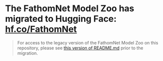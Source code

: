 # The FathomNet Model Zoo has migrated to Hugging Face: [hf.co/FathomNet](https://hf.co/FathomNet)

> For access to the legacy version of the FathomNet Model Zoo on this repository, please see [this version of README.md](https://github.com/fathomnet/models/blob/8fb805560f676385996e0dc010292577359e9bc7/README.md) prior to the migration.
